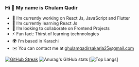 ### Hi 👋 My name is Ghulam Qadir


- 🔭 I’m currently working on React Js, JavaScript and Flutter
- 🧠   I’m currently learning React Js
- 👯 I’m looking to collaborate on Frontend Projects
- ⚡ Fun fact: Thirst of learning technnologies
- 🌍  I'm based in Karachi
- ✉️  You can contact me at ghulamqadirsakaria25@gmail.com






[![GitHub Streak](https://github-readme-streak-stats.herokuapp.com/?user=GhulamQadir)](https://git.io/streak-stats)
![Anurag's GitHub stats](https://github-readme-stats.vercel.app/api?username=GhulamQadir&show_icons=true)
[![Top Langs](https://github-readme-stats.vercel.app/api/top-langs/?username=GhulamQadir)]
